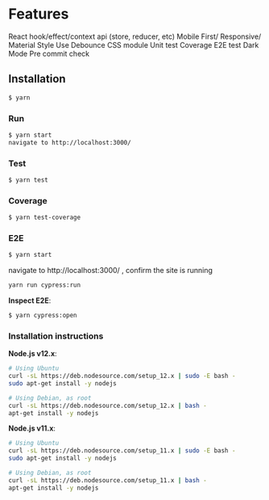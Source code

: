 # Features

React hook/effect/context api (store, reducer, etc)
Mobile First/ Responsive/ Material Style
Use Debounce
CSS module
Unit test
Coverage
E2E test
Dark Mode
Pre commit check

## Installation

```sh
$ yarn
```

### Run

```sh
$ yarn start
navigate to http://localhost:3000/
```

### Test

```sh
$ yarn test
```

### Coverage

```sh
$ yarn test-coverage
```

### E2E

```sh
$ yarn start
```
navigate to http://localhost:3000/ , confirm the site is running
```sh
yarn run cypress:run
```

**Inspect E2E**:

```sh
$ yarn cypress:open
```

### Installation instructions

**Node.js v12.x**:

```sh
# Using Ubuntu
curl -sL https://deb.nodesource.com/setup_12.x | sudo -E bash -
sudo apt-get install -y nodejs

# Using Debian, as root
curl -sL https://deb.nodesource.com/setup_12.x | bash -
apt-get install -y nodejs
```


**Node.js v11.x**:

```sh
# Using Ubuntu
curl -sL https://deb.nodesource.com/setup_11.x | sudo -E bash -
sudo apt-get install -y nodejs

# Using Debian, as root
curl -sL https://deb.nodesource.com/setup_11.x | bash -
apt-get install -y nodejs
```
